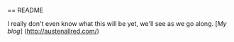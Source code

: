 == README

I really don't even know what this will be yet, we'll see as we go along. [*My blog*] (http://austenallred.com/)
